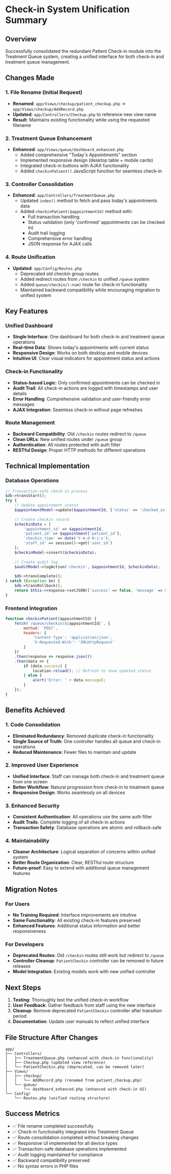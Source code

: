 # Check-in System Unification Summary

## Overview
Successfully consolidated the redundant Patient Check-in module into the Treatment Queue system, creating a unified interface for both check-in and treatment queue management.

## Changes Made

### 1. File Rename (Initial Request)
- **Renamed**: `app/Views/checkup/patient_checkup.php` → `app/Views/checkup/AddRecord.php`
- **Updated**: `app/Controllers/Checkup.php` to reference new view name
- **Result**: Maintains existing functionality while using the requested filename

### 2. Treatment Queue Enhancement
- **Enhanced**: `app/Views/queue/dashboard_enhanced.php`
  - Added comprehensive "Today's Appointments" section
  - Implemented responsive design (desktop table + mobile cards)
  - Integrated check-in buttons with AJAX functionality
  - Added `checkinPatient()` JavaScript function for seamless check-in

### 3. Controller Consolidation
- **Enhanced**: `app/Controllers/TreatmentQueue.php`
  - Updated `index()` method to fetch and pass today's appointments data
  - Added `checkinPatient($appointmentId)` method with:
    - Full transaction handling
    - Status validation (only 'confirmed' appointments can be checked in)
    - Audit trail logging
    - Comprehensive error handling
    - JSON response for AJAX calls

### 4. Route Unification
- **Updated**: `app/Config/Routes.php`
  - Deprecated old checkin group routes
  - Added redirect routes from `/checkin` to unified `/queue` system
  - Added `queue/checkin/(:num)` route for check-in functionality
  - Maintained backward compatibility while encouraging migration to unified system

## Key Features

### Unified Dashboard
- **Single Interface**: One dashboard for both check-in and treatment queue operations
- **Real-time Data**: Shows today's appointments with current status
- **Responsive Design**: Works on both desktop and mobile devices
- **Intuitive UI**: Clear visual indicators for appointment status and actions

### Check-in Functionality
- **Status-based Logic**: Only confirmed appointments can be checked in
- **Audit Trail**: All check-in actions are logged with timestamps and user details
- **Error Handling**: Comprehensive validation and user-friendly error messages
- **AJAX Integration**: Seamless check-in without page refreshes

### Route Management
- **Backward Compatibility**: Old `/checkin` routes redirect to `/queue`
- **Clean URLs**: New unified routes under `/queue` group
- **Authentication**: All routes protected with auth filter
- **RESTful Design**: Proper HTTP methods for different operations

## Technical Implementation

### Database Operations
```php
// Transaction-safe check-in process
$db->transStart();
try {
    // Update appointment status
    $appointmentModel->update($appointmentId, ['status' => 'checked_in']);
    
    // Create checkin record
    $checkinData = [
        'appointment_id' => $appointmentId,
        'patient_id' => $appointment['patient_id'],
        'checkin_time' => date('Y-m-d H:i:s'),
        'staff_id' => session()->get('user_id')
    ];
    $checkinModel->insert($checkinData);
    
    // Create audit log
    $auditModel->logAction('checkin', $appointmentId, $checkinData);
    
    $db->transComplete();
} catch (Exception $e) {
    $db->transRollback();
    return $this->response->setJSON(['success' => false, 'message' => $e->getMessage()]);
}
```

### Frontend Integration
```javascript
function checkinPatient(appointmentId) {
    fetch(`/queue/checkin/${appointmentId}`, {
        method: 'POST',
        headers: {
            'Content-Type': 'application/json',
            'X-Requested-With': 'XMLHttpRequest'
        }
    })
    .then(response => response.json())
    .then(data => {
        if (data.success) {
            location.reload(); // Refresh to show updated status
        } else {
            alert('Error: ' + data.message);
        }
    });
}
```

## Benefits Achieved

### 1. Code Consolidation
- **Eliminated Redundancy**: Removed duplicate check-in functionality
- **Single Source of Truth**: One controller handles all queue and check-in operations
- **Reduced Maintenance**: Fewer files to maintain and update

### 2. Improved User Experience
- **Unified Interface**: Staff can manage both check-in and treatment queue from one screen
- **Better Workflow**: Natural progression from check-in to treatment queue
- **Responsive Design**: Works seamlessly on all devices

### 3. Enhanced Security
- **Consistent Authentication**: All operations use the same auth filter
- **Audit Trails**: Complete logging of all check-in actions
- **Transaction Safety**: Database operations are atomic and rollback-safe

### 4. Maintainability
- **Cleaner Architecture**: Logical separation of concerns within unified system
- **Better Route Organization**: Clear, RESTful route structure
- **Future-proof**: Easy to extend with additional queue management features

## Migration Notes

### For Users
- **No Training Required**: Interface improvements are intuitive
- **Same Functionality**: All existing check-in features preserved
- **Enhanced Features**: Additional status information and better responsiveness

### For Developers  
- **Deprecated Routes**: Old `/checkin` routes still work but redirect to `/queue`
- **Controller Cleanup**: `PatientCheckin` controller can be removed in future releases
- **Model Integration**: Existing models work with new unified controller

## Next Steps

1. **Testing**: Thoroughly test the unified check-in workflow
2. **User Feedback**: Gather feedback from staff using the new interface
3. **Cleanup**: Remove deprecated `PatientCheckin` controller after transition period
4. **Documentation**: Update user manuals to reflect unified interface

## File Structure After Changes

```
app/
├── Controllers/
│   ├── TreatmentQueue.php (enhanced with check-in functionality)
│   ├── Checkup.php (updated view reference)
│   └── PatientCheckin.php (deprecated, can be removed later)
├── Views/
│   ├── checkup/
│   │   └── AddRecord.php (renamed from patient_checkup.php)
│   └── queue/
│       └── dashboard_enhanced.php (enhanced with check-in UI)
└── Config/
    └── Routes.php (unified routing structure)
```

## Success Metrics
- ✅ File rename completed successfully
- ✅ Check-in functionality integrated into Treatment Queue
- ✅ Route consolidation completed without breaking changes
- ✅ Responsive UI implemented for all device types  
- ✅ Transaction-safe database operations implemented
- ✅ Audit logging maintained for compliance
- ✅ Backward compatibility preserved
- ✅ No syntax errors in PHP files

